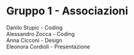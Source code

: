 # Gruppo 1 - Associazioni
Danilo Stupic - Coding <br>
Alessandro Zocca - Coding <br>
Anna Cicconi - Design <br>
Eleonora Cordioli - Presentazione <br>

